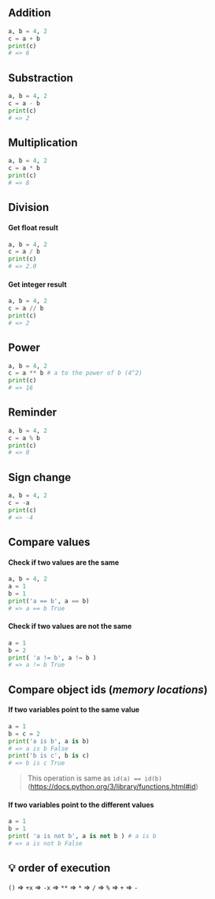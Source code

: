 ## Addition

```py
a, b = 4, 2
c = a + b
print(c)
# => 6
```


## Substraction
```py
a, b = 4, 2
c = a - b
print(c)
# => 2
```


## Multiplication
```py
a, b = 4, 2
c = a * b
print(c)
# => 8
```


## Division

#### Get float result
```py
a, b = 4, 2
c = a / b
print(c) 
# => 2.0
```

#### Get integer result
```py
a, b = 4, 2
c = a // b
print(c)
# => 2
```


## Power
```py
a, b = 4, 2
c = a ** b # a to the power of b (4^2)
print(c)
# => 16
```


## Reminder
```py
a, b = 4, 2
c = a % b
print(c)
# => 0
```


## Sign change
```py
a, b = 4, 2
c = -a
print(c)
# => -4
```


## Compare values

#### Check if two values are the same
```py
a, b = 4, 2
a = 1
b = 1
print('a == b', a == b)
# => a == b True
```

#### Check if two values are not the same
```py
a = 1
b = 2
print( 'a != b', a != b )
# => a != b True
```


## Compare object ids (_memory locations_)

#### If two variables point to the same value
```py
a = 1
b = c = 2
print('a is b', a is b)
# => a is b False
print('b is c', b is c)
# => b is c True
```
> This operation is same as `id(a) == id(b)` (https://docs.python.org/3/library/functions.html#id)

#### If two variables point to the different values
```py
a = 1
b = 1
print( 'a is not b', a is not b ) # a is b
# => a is not b False
```


## :bulb: order of execution
`()` => `+x` => `-x` => `**` => `*` => `/` => `%` => `+` => `-`
